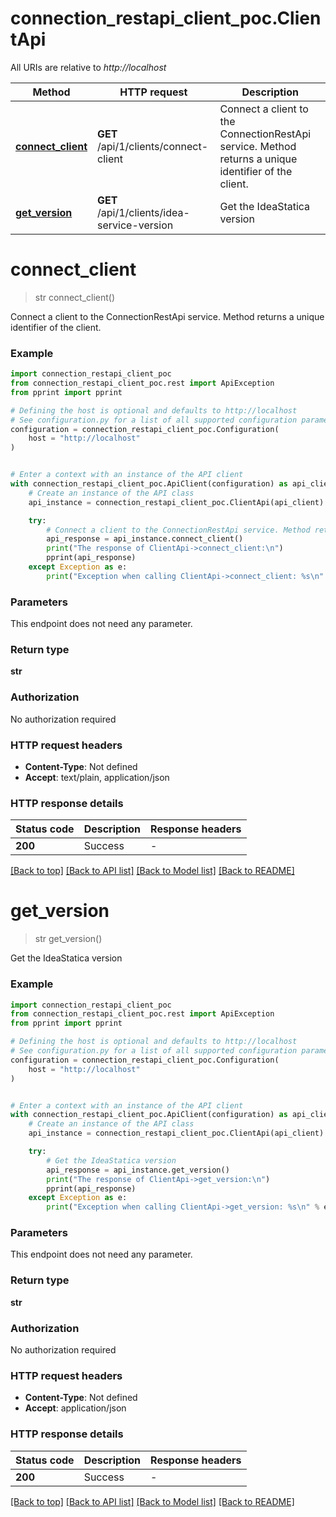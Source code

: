 # connection_restapi_client_poc.ClientApi

All URIs are relative to *http://localhost*

Method | HTTP request | Description
------------- | ------------- | -------------
[**connect_client**](ClientApi.md#connect_client) | **GET** /api/1/clients/connect-client | Connect a client to the ConnectionRestApi service. Method returns a unique identifier of the client.
[**get_version**](ClientApi.md#get_version) | **GET** /api/1/clients/idea-service-version | Get the IdeaStatica version


# **connect_client**
> str connect_client()

Connect a client to the ConnectionRestApi service. Method returns a unique identifier of the client.

### Example


```python
import connection_restapi_client_poc
from connection_restapi_client_poc.rest import ApiException
from pprint import pprint

# Defining the host is optional and defaults to http://localhost
# See configuration.py for a list of all supported configuration parameters.
configuration = connection_restapi_client_poc.Configuration(
    host = "http://localhost"
)


# Enter a context with an instance of the API client
with connection_restapi_client_poc.ApiClient(configuration) as api_client:
    # Create an instance of the API class
    api_instance = connection_restapi_client_poc.ClientApi(api_client)

    try:
        # Connect a client to the ConnectionRestApi service. Method returns a unique identifier of the client.
        api_response = api_instance.connect_client()
        print("The response of ClientApi->connect_client:\n")
        pprint(api_response)
    except Exception as e:
        print("Exception when calling ClientApi->connect_client: %s\n" % e)
```



### Parameters

This endpoint does not need any parameter.

### Return type

**str**

### Authorization

No authorization required

### HTTP request headers

 - **Content-Type**: Not defined
 - **Accept**: text/plain, application/json

### HTTP response details

| Status code | Description | Response headers |
|-------------|-------------|------------------|
**200** | Success |  -  |

[[Back to top]](#) [[Back to API list]](../README.md#documentation-for-api-endpoints) [[Back to Model list]](../README.md#documentation-for-models) [[Back to README]](../README.md)

# **get_version**
> str get_version()

Get the IdeaStatica version

### Example


```python
import connection_restapi_client_poc
from connection_restapi_client_poc.rest import ApiException
from pprint import pprint

# Defining the host is optional and defaults to http://localhost
# See configuration.py for a list of all supported configuration parameters.
configuration = connection_restapi_client_poc.Configuration(
    host = "http://localhost"
)


# Enter a context with an instance of the API client
with connection_restapi_client_poc.ApiClient(configuration) as api_client:
    # Create an instance of the API class
    api_instance = connection_restapi_client_poc.ClientApi(api_client)

    try:
        # Get the IdeaStatica version
        api_response = api_instance.get_version()
        print("The response of ClientApi->get_version:\n")
        pprint(api_response)
    except Exception as e:
        print("Exception when calling ClientApi->get_version: %s\n" % e)
```



### Parameters

This endpoint does not need any parameter.

### Return type

**str**

### Authorization

No authorization required

### HTTP request headers

 - **Content-Type**: Not defined
 - **Accept**: application/json

### HTTP response details

| Status code | Description | Response headers |
|-------------|-------------|------------------|
**200** | Success |  -  |

[[Back to top]](#) [[Back to API list]](../README.md#documentation-for-api-endpoints) [[Back to Model list]](../README.md#documentation-for-models) [[Back to README]](../README.md)


